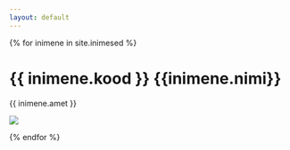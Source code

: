 ```yaml
---
layout: default
---
```


<div id="inimesed">
{% for inimene in site.inimesed %}
<div class="inimene">
	<h1><span class="kood">{{ inimene.kood }}</span> {{inimene.nimi}}</h1>
	<p>{{ inimene.amet }}</p>
	<p><img src="pildid/{{ inimene.nimi }}.jpg"></p>
</div>
{% endfor %}
</div>
